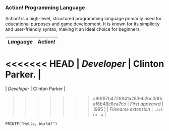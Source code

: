 ### Action! Programming Language

Action! is a high-level, structured programming language primarily used for educational purposes and game development. It is known for its simplicity and user-friendly syntax, making it an ideal choice for beginners.

| _Language_            | Action!                              |
|-----------------------|--------------------------------------|
<<<<<<< HEAD
| _Developer_           | Clinton Parker.                      |
=======
| _Developer_           | Clinton Parker                             |
>>>>>>> a90f97b4726841a283eb2bc0dfbaf6b48c8ca7cb
| _First appeared_      | 1985                                 |
| _Filename extension_  | `.act` or `.a`                       |

```HelloWorld.act
PRINTF("Hello, World!")
```
